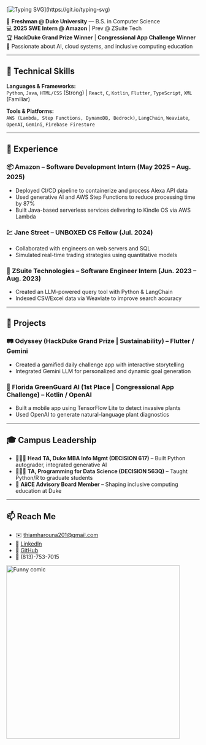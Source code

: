 [![Typing SVG](https://readme-typing-svg.demolab.com/?duration=2000&pause=1000&width=600&lines=I'm+Harouna+Thiam.;+Always+looking+for+new+opportunities.)](https://git.io/typing-svg)

📍 **Freshman @ Duke University** — B.S. in Computer Science  
💻 **2025 SWE Intern @ Amazon** | Prev @ ZSuite Tech  
🏆 **HackDuke Grand Prize Winner** | **Congressional App Challenge Winner**  
🌱 Passionate about AI, cloud systems, and inclusive computing education

---

## 🔧 Technical Skills

**Languages & Frameworks:**  
`Python`, `Java`, `HTML/CSS` (Strong) | `React`, `C`, `Kotlin`, `Flutter`, `TypeScript`, `XML` (Familiar)

**Tools & Platforms:**  
`AWS (Lambda, Step Functions, DynamoDB, Bedrock)`, `LangChain`, `Weaviate`, `OpenAI`, `Gemini`, `Firebase Firestore`

---

## 💼 Experience

### 📦 Amazon – Software Development Intern (May 2025 – Aug. 2025)  
- Deployed CI/CD pipeline to containerize and process Alexa API data  
- Used generative AI and AWS Step Functions to reduce processing time by 87%  
- Built Java-based serverless services delivering to Kindle OS via AWS Lambda  

### 💹 Jane Street – UNBOXED CS Fellow (Jul. 2024)  
- Collaborated with engineers on web servers and SQL  
- Simulated real-time trading strategies using quantitative models  

### 🧠 ZSuite Technologies – Software Engineer Intern (Jun. 2023 – Aug. 2023)  
- Created an LLM-powered query tool with Python & LangChain  
- Indexed CSV/Excel data via Weaviate to improve search accuracy  

---

## 🚀 Projects

### 🛤 Odyssey (HackDuke Grand Prize | Sustainability) – Flutter / Gemini  
- Created a gamified daily challenge app with interactive storytelling  
- Integrated Gemini LLM for personalized and dynamic goal generation  

### 🌿 Florida GreenGuard AI (1st Place | Congressional App Challenge) – Kotlin / OpenAI  
- Built a mobile app using TensorFlow Lite to detect invasive plants  
- Used OpenAI to generate natural-language plant diagnostics  

---

## 🎓 Campus Leadership

- 🧑🏽‍🏫 **Head TA, Duke MBA Info Mgmt (DECISION 617)** – Built Python autograder, integrated generative AI  
- 👨🏾‍🏫 **TA, Programming for Data Science (DECISION 563Q)** – Taught Python/R to graduate students  
- 🧩 **AiiCE Advisory Board Member** – Shaping inclusive computing education at Duke  

---

## 📫 Reach Me

- ✉️ thiamharouna201@gmail.com  
- 🔗 [LinkedIn](https://linkedin.com/in/harounathiam)  
- 🧠 [GitHub](https://github.com/harounat201)  
- 📱 (813)-753-7015



<img width="452" alt="Funny comic" src="https://cdn-media-1.freecodecamp.org/images/1*zkeySR69oPO-PlQ5_dZ_0g.png">

<!--
**harounathiam2005/harounathiam2005** is a ✨ _special_ ✨ repository because its `README.md` (this file) appears on your GitHub profile.

Here are some ideas to get you started:

- 🔭 I’m currently working on ...
- 🌱 I’m currently learning ...
- 👯 I’m looking to collaborate on ...
- 🤔 I’m looking for help with ...
- 💬 Ask me about ...
- 📫 How to reach me: ...
- 😄 Pronouns: ...
- ⚡ Fun fact: ...
-->
